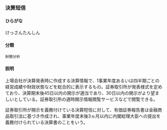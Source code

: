 <div style="display:none;">

## [あ行](securities-terms?id=あ行)
## [か行](securities-terms?id=か行)

</div>

### 決算短信

#### ひらがな

けっさんたんしん

#### 分類

`財務分析`

#### 説明

上場会社が決算発表時に作成する決算情報で、1事業年度あるいは四半期ごとの経営成績や財政状態などを総合的に表示するもの。証券取引所が発表様式を定めており、決算期末後45日以内の開示が適当であり、30日以内の開示がより望ましいとしている。証券取引所の適時開示情報閲覧サービスなどで閲覧できる。
 
証券取引所が開示を義務付けている決算短信に対して、有価証券報告書は金融商品取引法に基づき作成され、事業年度末後3ヵ月以内に内閣総理大臣への提出を義務付けられている決算書のことをいう。

<div style="display:none;">

## [さ行](securities-terms?id=さ行)
## [た行](securities-terms?id=た行)
## [な行](securities-terms?id=な行)
## [は行](securities-terms?id=は行)
## [ま行](securities-terms?id=ま行)
## [や行](securities-terms?id=や行)
## [ら行](securities-terms?id=ら行)
## [わ行](securities-terms?id=わ行)
## [英数字・記号](securities-terms?id=英数字・記号)

</div>

